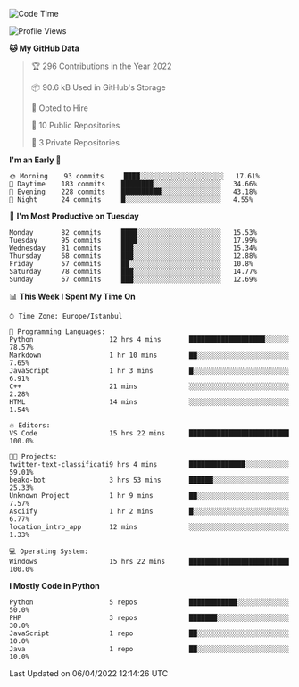 <!--START_SECTION:waka-->
![Code Time](http://img.shields.io/badge/Code%20Time-128%20hrs%2058%20mins-blue)

![Profile Views](http://img.shields.io/badge/Profile%20Views-19-blue)

**🐱 My GitHub Data** 

> 🏆 296 Contributions in the Year 2022
 > 
> 📦 90.6 kB Used in GitHub's Storage 
 > 
> 💼 Opted to Hire
 > 
> 📜 10 Public Repositories 
 > 
> 🔑 3 Private Repositories  
 > 
**I'm an Early 🐤** 

```text
🌞 Morning    93 commits     ████░░░░░░░░░░░░░░░░░░░░░   17.61% 
🌆 Daytime    183 commits    ████████░░░░░░░░░░░░░░░░░   34.66% 
🌃 Evening    228 commits    ██████████░░░░░░░░░░░░░░░   43.18% 
🌙 Night      24 commits     █░░░░░░░░░░░░░░░░░░░░░░░░   4.55%

```
📅 **I'm Most Productive on Tuesday** 

```text
Monday       82 commits     ████░░░░░░░░░░░░░░░░░░░░░   15.53% 
Tuesday      95 commits     ████░░░░░░░░░░░░░░░░░░░░░   17.99% 
Wednesday    81 commits     ███░░░░░░░░░░░░░░░░░░░░░░   15.34% 
Thursday     68 commits     ███░░░░░░░░░░░░░░░░░░░░░░   12.88% 
Friday       57 commits     ██░░░░░░░░░░░░░░░░░░░░░░░   10.8% 
Saturday     78 commits     ███░░░░░░░░░░░░░░░░░░░░░░   14.77% 
Sunday       67 commits     ███░░░░░░░░░░░░░░░░░░░░░░   12.69%

```


📊 **This Week I Spent My Time On** 

```text
⌚︎ Time Zone: Europe/Istanbul

💬 Programming Languages: 
Python                   12 hrs 4 mins       ███████████████████░░░░░░   78.57% 
Markdown                 1 hr 10 mins        ██░░░░░░░░░░░░░░░░░░░░░░░   7.65% 
JavaScript               1 hr 3 mins         █░░░░░░░░░░░░░░░░░░░░░░░░   6.91% 
C++                      21 mins             ░░░░░░░░░░░░░░░░░░░░░░░░░   2.28% 
HTML                     14 mins             ░░░░░░░░░░░░░░░░░░░░░░░░░   1.54%

🔥 Editors: 
VS Code                  15 hrs 22 mins      █████████████████████████   100.0%

🐱‍💻 Projects: 
twitter-text-classificati9 hrs 4 mins        ██████████████░░░░░░░░░░░   59.01% 
beako-bot                3 hrs 53 mins       ██████░░░░░░░░░░░░░░░░░░░   25.33% 
Unknown Project          1 hr 9 mins         ██░░░░░░░░░░░░░░░░░░░░░░░   7.57% 
Asciify                  1 hr 2 mins         █░░░░░░░░░░░░░░░░░░░░░░░░   6.77% 
location_intro_app       12 mins             ░░░░░░░░░░░░░░░░░░░░░░░░░   1.33%

💻 Operating System: 
Windows                  15 hrs 22 mins      █████████████████████████   100.0%

```

**I Mostly Code in Python** 

```text
Python                   5 repos             ████████████░░░░░░░░░░░░░   50.0% 
PHP                      3 repos             ███████░░░░░░░░░░░░░░░░░░   30.0% 
JavaScript               1 repo              ██░░░░░░░░░░░░░░░░░░░░░░░   10.0% 
Java                     1 repo              ██░░░░░░░░░░░░░░░░░░░░░░░   10.0%

```



 Last Updated on 06/04/2022 12:14:26 UTC
<!--END_SECTION:waka-->

<!--
**3nws/3nws** is a ✨ _special_ ✨ repository because its `README.md` (this file) appears on your GitHub profile.

Here are some ideas to get you started:

- 🔭 I’m currently working on ...
- 🌱 I’m currently learning ...
- 👯 I’m looking to collaborate on ...
- 🤔 I’m looking for help with ...
- 💬 Ask me about ...
- 📫 How to reach me: ...
- 😄 Pronouns: ...
- ⚡ Fun fact: ...
-->
